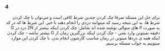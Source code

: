 ### 4 
<p dir="rtl">
برای حل این مسئله صرفا چک کردن چندین شرط کافی است و می‌توان با چک کردن شرط ها، به این نتیجه رسید که میتوانند دزدی را انجام دهند یا خیر.
این شرط ها که در کد به صورت if های متوالی نوشته شده اند شامل: چک کردن اینکه بیشتر از 2N دزد در G دقیقه نمیتونن وارد بشن - چک کردن اینکه بزرگترین زمان از G بیشتر نباشه - چک کردن اینکه همه ی دزدها میتونن در زمان مناسب کارشون انجام بدن.
با چک کردن این موارد میتونیم به جواب مسئله برسیم.
</p>